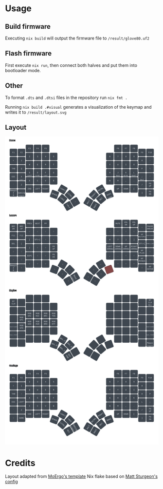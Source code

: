 # Usage

## Build firmware

Executing `nix build` will output the firmware file to `/result/glove80.uf2`

## Flash firmware

First execute `nix run`, then connect both halves and put them into bootloader mode.

## Other

To format `.dts` and `.dtsi` files in the repository run `nix fmt .`

Running `nix build .#visual` generates a visualization of the keymap and writes it to `/result/layout.svg`

## Layout

![SVG of keyboard layout](assets/layout.svg)

# Credits

Layout adapted from [MoErgo's template](https://github.com/moergo-sc/glove80-zmk-config)
Nix flake based on [Matt Sturgeon's config](https://github.com/MattSturgeon/glove80-config)
